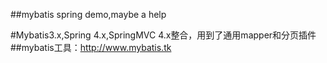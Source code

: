 ##mybatis spring demo,maybe a help

#Mybatis3.x,Spring 4.x,SpringMVC 4.x整合，用到了通用mapper和分页插件
##mybatis工具：http://www.mybatis.tk
